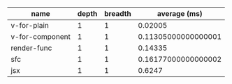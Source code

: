 | name            | depth | breadth | average (ms)        |
| --------------- | ----- | ------- | ------------------- |
| v-for-plain     | 1     | 1       | 0.02005             |
| v-for-component | 1     | 1       | 0.11305000000000001 |
| render-func     | 1     | 1       | 0.14335             |
| sfc             | 1     | 1       | 0.16177000000000002 |
| jsx             | 1     | 1       | 0.6247              |